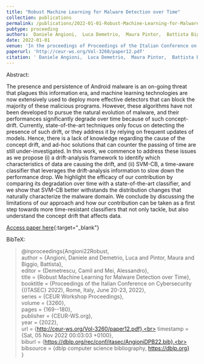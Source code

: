 ```yaml
---
title: "Robust Machine Learning for Malware Detection over Time"
collection: publications
permalink: /publications/2022-01-01-Robust-Machine-Learning-for-Malware-Detection-over-Time
pubtype: proceeding
authors:  Daniele Angioni,  Luca Demetrio,  Maura Pintor,  Battista Biggio
date: 2022-01-01
venue: 'In the proceedings of Proceedings of the Italian Conference on Cybersecurity (ITASEC 2022), Rome, Italy, June 20-23, 2022'
paperurl: 'http://ceur-ws.org/Vol-3260/paper12.pdf'
citation: ' Daniele Angioni,  Luca Demetrio,  Maura Pintor,  Battista Biggio, &quot;Robust Machine Learning for Malware Detection over Time.&quot; In the proceedings of Proceedings of the Italian Conference on Cybersecurity (ITASEC 2022), Rome, Italy, June 20-23, 2022, 2022.'
---
```

Abstract:

The presence and persistence of Android malware is an on-going threat that plagues this information era, and machine learning technologies are now extensively used to deploy more effective detectors that can block the majority of these malicious programs. However, these algorithms have not been developed to pursue the natural evolution of malware, and their performances significantly degrade over time because of such concept-drift. Currently, state-of-the-art techniques only focus on detecting the presence of such drift, or they address it by relying on frequent updates of models. Hence, there is a lack of knowledge regarding the cause of the concept drift, and ad-hoc solutions that can counter the passing of time are still under-investigated. In this work, we commence to address these issues as we propose (i) a drift-analysis framework to identify which characteristics of data are causing the drift, and (ii) SVM-CB, a time-aware classifier that leverages the drift-analysis information to slow down the performance drop. We highlight the efficacy of our contribution by comparing its degradation over time with a state-of-the-art classifier, and we show that SVM-CB better withstands the distribution changes that naturally characterize the malware domain. We conclude by discussing the limitations of our approach and how our contribution can be taken as a first step towards more time-resistant classifiers that not only tackle, but also understand the concept drift that affects data.

[Access paper here](http://ceur-ws.org/Vol-3260/paper12.pdf){:target="_blank"}

BibTeX: 
>@inproceedings{Angioni22Robust,<br>    author = {Angioni, Daniele and Demetrio, Luca and Pintor, Maura and Biggio, Battista},<br>    editor = {Demetrescu, Camil and Mei, Alessandro},<br>    title = {Robust Machine Learning for Malware Detection over Time},<br>    booktitle = {Proceedings of the Italian Conference on Cybersecurity {(ITASEC} 2022), Rome, Italy, June 20-23, 2022},<br>    series = {CEUR Workshop Proceedings},<br>    volume = {3260},<br>    pages = {169--180},<br>    publisher = {CEUR-WS.org},<br>    year = {2022},<br>    url = {http://ceur-ws.org/Vol-3260/paper12.pdf},<br>    timestamp = {Sat, 05 Nov 2022 00:03:03 +0100},<br>    biburl = {https://dblp.org/rec/conf/itasec/AngioniDPB22.bib},<br>    bibsource = {dblp computer science bibliography, https://dblp.org}<br>}<br>